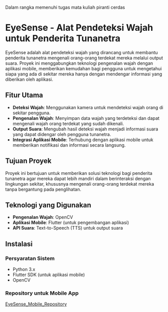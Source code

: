 Dalam rangka memenuhi tugas mata kuliah piranti cerdas

# EyeSense - Alat Pendeteksi Wajah untuk Penderita Tunanetra

EyeSense adalah alat pendeteksi wajah yang dirancang untuk membantu penderita tunanetra mengenali orang-orang terdekat mereka melalui output suara. Proyek ini menggabungkan teknologi pengenalan wajah dengan aplikasi mobile, memberikan kemudahan bagi pengguna untuk mengetahui siapa yang ada di sekitar mereka hanya dengan mendengar informasi yang diberikan oleh aplikasi.

## Fitur Utama

- **Deteksi Wajah**: Menggunakan kamera untuk mendeteksi wajah orang di sekitar pengguna.
- **Pengenalan Wajah**: Menyimpan data wajah yang terdeteksi dan dapat mengenali wajah orang terdekat yang sudah dikenali.
- **Output Suara**: Mengubah hasil deteksi wajah menjadi informasi suara yang dapat didengar oleh pengguna tunanetra.
- **Integrasi Aplikasi Mobile**: Terhubung dengan aplikasi mobile untuk memberikan notifikasi dan informasi secara langsung.

## Tujuan Proyek

Proyek ini bertujuan untuk memberikan solusi teknologi bagi penderita tunanetra agar mereka dapat lebih mandiri dalam berinteraksi dengan lingkungan sekitar, khususnya mengenali orang-orang terdekat mereka tanpa bergantung pada penglihatan.

## Teknologi yang Digunakan

- **Pengenalan Wajah**: OpenCV
- **Aplikasi Mobile**: Flutter (untuk pengembangan aplikasi)
- **API Suara**: Text-to-Speech (TTS) untuk output suara

## Instalasi

### Persyaratan Sistem

- Python 3.x
- Flutter SDK (untuk aplikasi mobile)
- OpenCV

### Repository untuk Mobile App

[EyeSense_Mobile_Repository](https://github.com/Luthfiashofaa/EyeSense_Mobile.git)

